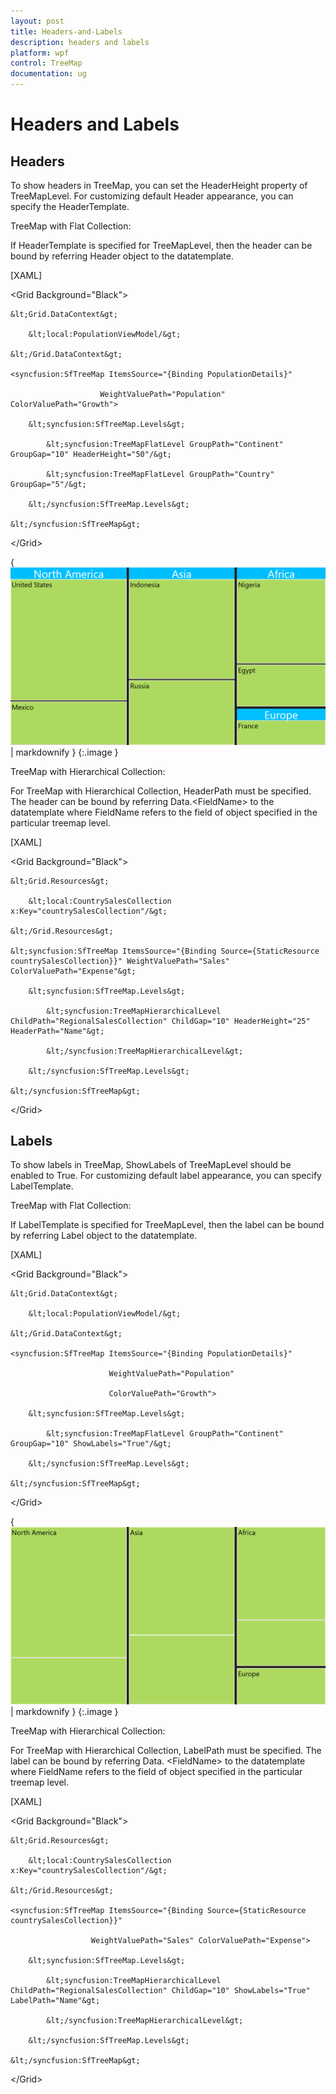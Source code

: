 ```yaml
---
layout: post
title: Headers-and-Labels
description: headers and labels
platform: wpf
control: TreeMap
documentation: ug
---
```


# Headers and Labels

## Headers

To show headers in TreeMap, you can set the HeaderHeight property of TreeMapLevel. For customizing default Header appearance, you can specify the HeaderTemplate.

TreeMap with Flat Collection:

If HeaderTemplate is specified for TreeMapLevel, then the header can be bound by referring Header object to the datatemplate.



[XAML]



&lt;Grid Background="Black"&gt;

    &lt;Grid.DataContext&gt;

        &lt;local:PopulationViewModel/&gt;

    &lt;/Grid.DataContext&gt;

    <syncfusion:SfTreeMap ItemsSource="{Binding PopulationDetails}" 

                        WeightValuePath="Population" ColorValuePath="Growth">

        &lt;syncfusion:SfTreeMap.Levels&gt;

            &lt;syncfusion:TreeMapFlatLevel GroupPath="Continent" GroupGap="10" HeaderHeight="50"/&gt;

            &lt;syncfusion:TreeMapFlatLevel GroupPath="Country" GroupGap="5"/&gt;

        &lt;/syncfusion:SfTreeMap.Levels&gt;

    &lt;/syncfusion:SfTreeMap&gt;

&lt;/Grid&gt;



{ ![](Headers-and-Labels_images/Headers-and-Labels_img1.png) | markdownify }
{:.image }


TreeMap with Hierarchical Collection:

For TreeMap with Hierarchical Collection, HeaderPath must be specified. The header can be bound by referring Data.&lt;FieldName&gt; to the datatemplate where FieldName refers to the field of object specified in the particular treemap level.



[XAML]



&lt;Grid Background="Black"&gt;

    &lt;Grid.Resources&gt;

        &lt;local:CountrySalesCollection x:Key="countrySalesCollection"/&gt;

    &lt;/Grid.Resources&gt;

    &lt;syncfusion:SfTreeMap ItemsSource="{Binding Source={StaticResource countrySalesCollection}}" WeightValuePath="Sales" ColorValuePath="Expense"&gt;

        &lt;syncfusion:SfTreeMap.Levels&gt;

            &lt;syncfusion:TreeMapHierarchicalLevel ChildPath="RegionalSalesCollection" ChildGap="10" HeaderHeight="25" HeaderPath="Name"&gt;

            &lt;/syncfusion:TreeMapHierarchicalLevel&gt;

        &lt;/syncfusion:SfTreeMap.Levels&gt;

    &lt;/syncfusion:SfTreeMap&gt;

&lt;/Grid&gt;

## Labels

To show labels in TreeMap, ShowLabels of TreeMapLevel should be enabled to True. For customizing default label appearance, you can specify LabelTemplate.

TreeMap with Flat Collection:

If LabelTemplate is specified for TreeMapLevel, then the label can be bound by referring Label object to the datatemplate.



[XAML]



&lt;Grid Background="Black"&gt;

    &lt;Grid.DataContext&gt;

        &lt;local:PopulationViewModel/&gt;

    &lt;/Grid.DataContext&gt;

    <syncfusion:SfTreeMap ItemsSource="{Binding PopulationDetails}"

                          WeightValuePath="Population" 

                          ColorValuePath="Growth">

        &lt;syncfusion:SfTreeMap.Levels&gt;

            &lt;syncfusion:TreeMapFlatLevel GroupPath="Continent" GroupGap="10" ShowLabels="True"/&gt;

        &lt;/syncfusion:SfTreeMap.Levels&gt;

    &lt;/syncfusion:SfTreeMap&gt;

&lt;/Grid&gt;





{ ![](Headers-and-Labels_images/Headers-and-Labels_img2.png) | markdownify }
{:.image }


TreeMap with Hierarchical Collection:

For TreeMap with Hierarchical Collection, LabelPath must be specified. The label can be bound by referring Data. &lt;FieldName&gt; to the datatemplate where FieldName refers to the field of object specified in the particular treemap level.



[XAML]

&lt;Grid Background="Black"&gt;

    &lt;Grid.Resources&gt;

        &lt;local:CountrySalesCollection x:Key="countrySalesCollection"/&gt;

    &lt;/Grid.Resources&gt;

    <syncfusion:SfTreeMap ItemsSource="{Binding Source={StaticResource countrySalesCollection}}"

                      WeightValuePath="Sales" ColorValuePath="Expense">

        &lt;syncfusion:SfTreeMap.Levels&gt;

            &lt;syncfusion:TreeMapHierarchicalLevel ChildPath="RegionalSalesCollection" ChildGap="10" ShowLabels="True" LabelPath="Name"&gt;

            &lt;/syncfusion:TreeMapHierarchicalLevel&gt;

        &lt;/syncfusion:SfTreeMap.Levels&gt;

    &lt;/syncfusion:SfTreeMap&gt;

&lt;/Grid&gt;



